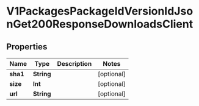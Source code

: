 

# V1PackagesPackageIdVersionIdJsonGet200ResponseDownloadsClient


## Properties

Name | Type | Description | Notes
------------ | ------------- | ------------- | -------------
**sha1** | **String** |  |  [optional]
**size** | **Int** |  |  [optional]
**url** | **String** |  |  [optional]




